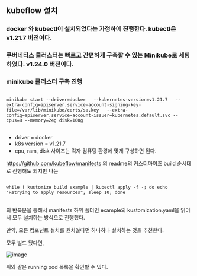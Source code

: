 ## kubeflow 설치
### docker 와 kubectl이 설치되었다는 가정하에 진행한다. kubectl은 v1.21.7 버전이다.
### 쿠버네티스 클러스터는 빠르고 간편하게 구축할 수 있는 Minikube로 세팅하였다. v1.24.0 버전이다.

### minikube 클러스터 구축 진행
<pre>
<code>
minikube start --driver=docker   --kubernetes-version=v1.21.7   --extra-config=apiserver.service-account-signing-key-file=/var/lib/minikube/certs/sa.key   --extra-config=apiserver.service-account-issuer=kubernetes.default.svc --cpus=8 --memory=24g disk=100g
</code>
</pre>

- driver = docker
- k8s version = v1.21.7
- cpu, ram, disk 사이즈는 각자 컴퓨팅 환경에 맞게 구성하면 된다.

https://github.com/kubeflow/manifests 의 readme의 커스터마이즈 build 순서대로 진행해도 되지만 나는 
<pre>
<code>
while ! kustomize build example | kubectl apply -f -; do echo "Retrying to apply resources"; sleep 10; done
</code>
</pre>
의 반복문을 통해서 manifests 하위 폴더인 example의 kustomization.yaml을 읽어서 모두 설치하는 방식으로 진행했다.

만약, 모든 컴포넌트 설치를 원치않다면 하나하나 설치하는 것을 추천한다.

모두 빌드 됐다면,

![image](https://user-images.githubusercontent.com/96987794/210043354-5474fb48-e01e-466d-aff7-ab52cd00de69.png)

위와 같은 running pod 목록을 확인할 수 있다.

